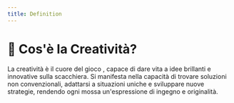 ```yaml
---
title: Definition
---
```


# 🎨 Cos'è la Creatività?

<div v-click="1" class="mt-6 text-left text-gray-500">
  <p class="text-lg">
    La creatività è il <span v-mark.circle.orange="1"> cuore del gioco </span>, capace di dare vita a idee brillanti e innovative sulla scacchiera. Si manifesta nella capacità di trovare soluzioni non convenzionali, adattarsi a situazioni uniche e sviluppare nuove strategie, rendendo ogni mossa un'espressione di ingegno e originalità.
  </p>
</div>

<div v-click="2" class="grid grid-cols-2 gap-4 items-center justify-items-center mt-12">
  <Youtube id="mqlmVoOnj7o" class="w-full aspect-video rounded-lg shadow-md" />
  <Youtube id="YWYLFQo_J9M" class="w-full aspect-video rounded-lg shadow-md" />
</div>

<Footer />
